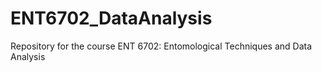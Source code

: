 # ENT6702_DataAnalysis
Repository for the course ENT 6702: Entomological Techniques and Data Analysis
